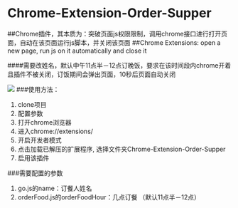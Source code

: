 # Chrome-Extension-Order-Supper

##Chrome插件，其本质为：突破页面js权限限制，调用chrome接口进行打开页面，自动在该页面运行js脚本，并关闭该页面
##Chrome Extensions: open a new page, run js on it automatically and close it

####需要改姓名，默认中午11点半－12点订晚饭，要求在该时间段内chrome开着且插件不被关闭，订饭期间会弹出页面，10秒后页面自动关闭

![](http://ocuxixv24.bkt.clouddn.com/detail.png)
###使用方法：
1. clone项目
2. 配置参数
3. 打开chrome浏览器
4. 进入chrome://extensions/
5. 开启开发者模式
6. 点击加载已解压的扩展程序, 选择文件夹Chrome-Extension-Order-Supper
7. 启用该插件

###需要配置的参数
1. go.js的name：订餐人姓名
2. orderFood.js的orderFoodHour：几点订餐 （默认11点半－12点）
